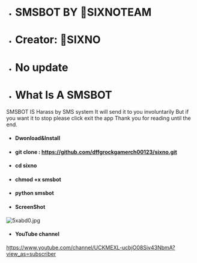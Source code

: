 - # SMSBOT BY 🌈SIXNOTEAM
-   # Creator: 🌈SIXNO
+   # No update 
+   # What Is A SMSBOT 
 SMSBOT IS Harass by SMS system It will send it to you involuntarily But if you want it to stop please click exit the app Thank you for reading until the end.
- #### Dwonload&Install 
- #### git clone : https://github.com/dffgrockgamerch00123/sixno.git
- #### cd sixno
- #### chmod +x smsbot
- #### python smsbot
- #### ScreenShot
<img src="https://sv1.picz.in.th/images/2020/07/04/5xabd0.jpg" alt="5xabd0.jpg" border="0" />


- #### YouTube channel
https://www.youtube.com/channel/UCKMEXL-ucbjO08Siv43NbmA?view_as=subscriber

